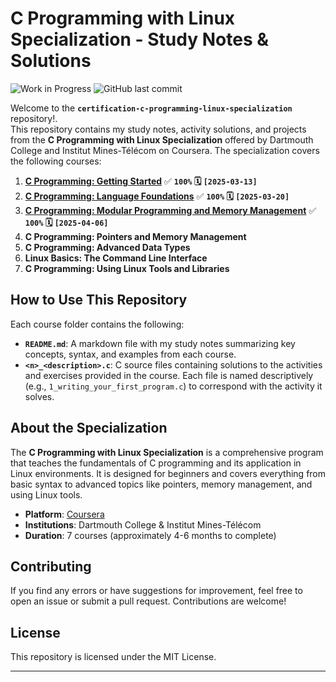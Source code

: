 # C Programming with Linux Specialization - Study Notes & Solutions

![Work in Progress](https://img.shields.io/badge/Status-work%20in%20progress-yellow)
![GitHub last commit](https://img.shields.io/github/last-commit/lendzeg/certificate-c-programming-with-linux-specialization)
<!-- 
![C Programming](https://img.shields.io/badge/Language-C-blue)
![Linux](https://img.shields.io/badge/OS-Linux-orange)
![Coursera](https://img.shields.io/badge/Platform-Coursera-success)
-->

Welcome to the **`certification-c-programming-linux-specialization`** repository!.  
This repository contains my study notes, activity solutions, and projects from the **C Programming with Linux Specialization** offered by Dartmouth College and Institut Mines-Télécom on Coursera. The specialization covers the following courses:

1. [**C Programming: Getting Started**](./course-1-getting-started/) ✅ **`100%` 🗓️ `[2025-03-13]`**
2. [**C Programming: Language Foundations**](./course-2-language-foundations/) ✅ **`100%` 🗓️ `[2025-03-20]`**
3. [**C Programming: Modular Programming and Memory Management**](./course-3-modular-programming-memory-management/) ✅ **`100%` 🗓️ `[2025-04-06]`**
4. **C Programming: Pointers and Memory Management**
5. **C Programming: Advanced Data Types**
6. **Linux Basics: The Command Line Interface**
7. **C Programming: Using Linux Tools and Libraries**


## How to Use This Repository

Each course folder contains the following:
- **`README.md`**: A markdown file with my study notes summarizing key concepts, syntax, and examples from each course.
- **`<n>_<description>.c`**: C source files containing solutions to the activities and exercises provided in the course. Each file is named descriptively (e.g., `1_writing_your_first_program.c`) to correspond with the activity it solves.


## About the Specialization

The **C Programming with Linux Specialization** is a comprehensive program that teaches the fundamentals of C programming and its application in Linux environments. It is designed for beginners and covers everything from basic syntax to advanced topics like pointers, memory management, and using Linux tools.

- **Platform**: [Coursera](https://www.coursera.org)
- **Institutions**: Dartmouth College & Institut Mines-Télécom
- **Duration**: 7 courses (approximately 4-6 months to complete)


## Contributing

If you find any errors or have suggestions for improvement, feel free to open an issue or submit a pull request. Contributions are welcome!


## License

This repository is licensed under the MIT License.

---

